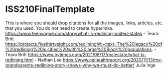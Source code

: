 # ISS210FinalTemplate
This is where you should drop citations for all the images, links, articles, etc. that you used. You do not need to create hyperlinks.
https://www.teenvogue.com/story/what-is-redlining-united-states - Teara Britt
https://projects.fivethirtyeight.com/redlining/#:~:text=The%20legacy%20of%20redlining%20is,cities%20with%20large%20Black%20populations. - Teara Britt
https://www.nytimes.com/2021/08/17/realestate/what-is-redlining.html - Nathan Lee
https://www.calhealthreport.org/2020/11/13/my-grandparents-redlining-story-shows-why-we-must-do-better/ Julia Inge
